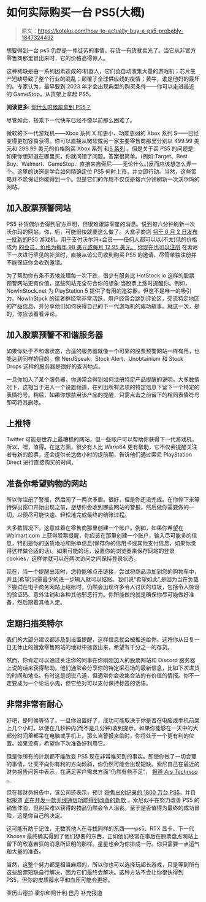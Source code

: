 # 如何实际购买一台 PS5(大概)

> 原文：<https://kotaku.com/how-to-actually-buy-a-ps5-probably-1847324432>

想要得到一台 ps5 仍然是一件徒劳的事情。存货一有货就卖光了。当它从非官方零售商那里冒出来时，它的价格高得惊人。



这种稀缺是由一系列因素造成的:机器人，它们会自动收集大量的游戏机；芯片生产短缺导致了整个行业的混乱；颠覆了全球供应线的疫情；黄牛，谁是他妈的最坏的。专家认为，最早要到 2023 年才会出现典型的购买条件——你可以走进最近的 GameStop，从货架上拿起 PS5。

**阅读更多:** [你什么时候能拿到 PS5？](https://kotaku.com/so-when-will-you-be-able-to-get-a-ps5-1846495060)

尽管如此，搭乘下一代快车已经不像以前那么困难了。

微软的下一代游戏机——Xbox 系列 X 和更小、功能更弱的 Xbox 系列 S——已经变得更加容易获得。你可以直接从微软或另一家主要零售商那里分别以 499.99 美元和 299.99 美元的价格购买 Xbox 系列 和[S 系列](https://www.xbox.com/en-us/configure/942J774TP9JN) 。但是关于买 PS5 的问题是:如果你想知道在哪里买，你就问错了问题。答案很简单。(例如:Target、Best Buy、Walmart、GameStop、直接来自索尼——无论什么。)反而应该想怎么弄一个。这里的诀窍是学会如何精确定位 PS5 何时上市，并立即行动。当然，这些策略并不能保证你能得到一个。但是它们的作用不仅仅是每六分钟刷新一次沃尔玛的网站。

## **加入股票预警网站**

PS5 补货偶尔会得到官方声明，但很难跟踪零星的消息。说到每六分钟刷新一次沃尔玛的网站，你，呃，可能很快就要这么做了。大盒子商店 [将于 6 月 2 日发布一批新的](https://corporate.walmart.com/newsroom/2022/05/18/walmart-to-host-one-weekend-only-savings-event-exclusively-for-walmart-members)PS5 游戏机，用于支付沃尔玛+会员——任何人都可以以(不太)低的价格 成为 [的会员，价格为每年 98 美元或每月 12.95 美元。](https://www.walmart.com/plus) [你现在也可以注册](https://www.playstation.com/en-us/ps5/register-to-buy/?smcid=psd-banner:en-us:ps5-registration-hero:pdc:shop) 在索尼下一次进行罕见的补货时，直接从该公司收到购买 PS5 的邀请，尽管单独注册并不能保证你会收到邀请。

为了帮助你有条不紊地处理每一次下跌，很少有服务比 HotStock.io 这样的股票预警网站更有价值，这些网站完全符合你的想象:当股票上涨时提醒你。例如，NowInStock.net 为 PlayStation 5 提供了有用的追踪器。但这不是唯一的吸引力。NowInStock 的读者群经常非常活跃，用户经常会跳到评论区，交流特定地区的产品信息，并分享他们如何获得自己的下一代游戏机的成功故事。就这一次，是的，你应该看看评论。

## 加入股票预警不和谐服务器

如果你处于不和谐状态，合适的服务器就像一个可靠的股票预警网站一样有用，也能达到同样的目的。像 NerdSpeak、Stock Alert、Unobtainium 和 Stock Drops 这样的服务器是很好的查询地点。

一旦你加入了某个服务器，你通常会得到如何注册特定产品提醒的说明。大多数情况下，这相当于进入一个设置频道，在列出所有选项的特定信息下留下一个特定的表情符号。稍后，如果你想禁用该产品的提醒，只需点击之前留下的相同表情符号即可将其删除。

## 上推特

Twitter 可能是世界上最糟糕的网站，但一些账户可以帮助你获得下一代游戏机，所以，嘿，值得。在这方面，很少有人比 Wario64 更有帮助，它不仅会提醒关注者有新的股票，还会提供长达数小时的提前期，告诉他们通过索尼 PlayStation Direct 进行直接购买的时间。

## 准备你希望购物的网站

所以你注册了警报，然后闹了一两次矛盾。很好，但是你还没完成。在你停下来等待弹出窗口开始出现之前，想想你会收到哪些网站的警报，然后做你需要做的一切，以便尽可能快速、轻松地完成最终的结账过程。

大多数情况下，这意味着在零售商那里创建一个账户。例如，如果你希望在 Walmart.com 上获得股票提醒，你应该在那里创建一个账户，输入尽可能多的信息，特别是你的送货地址和账单信息(保存你的信用卡或其他支付信息，如果你觉得这样做合适的话)。如果可能的话，设置你的浏览器来保存网站的登录 cookies，这样你就可以在两次访问之间保持登录状态。

现在，当一个提醒出现时，您将能够点击链接，尝试将商品添加到您的购物车中，并且(希望)只需最少的进一步输入就可以结账。我们说“希望如此”,是因为当在负载下尝试在电子商务网站上结账时，仍然会出现许多令人讨厌的垃圾，包括令人惊讶的验证码、意外注销和各种其他邪恶行为。你所能做的就是确保你尽可能做好准备，然后跟着其他人走。

## 定期扫描英特尔

我们的大部分建议都涉及到设置提醒，这样信息就会被推送给你。这将你从日复一日无休止的搜索零售网站的地狱中拯救出来，希望有千分之一的存货。

然而，你肯定可以通过关注你的同事在你刚刚加入的股票网站和 Discord 服务器上说的话来获得帮助。他们通常会分享你的特定采石场的最新信息，比如下次进货的时间和地点。有时这是胡说八道，但通常你会收集合法的有价值的情报。你不一定要成为一个论坛小鬼，但它绝对可以支付保持标签的话语。

## 非常非常有耐心

好吧，是时候等待了。一旦你设置好了，成功可能取决于你是否在电脑或手机前呆上几个小时，以便在几秒钟内(而不是几分钟)收到提示。如果你能够在一天中的大部分时间里都呆在电脑或手机上，那么当警报来临时，你将处于一个更有利的位置。如果没有，希望你下次准备好利用它。

但是你所有的计划都不能改变 PS5 现在非常难买到的事实。即使你做了一切合理的事情，让天平向你有利的方向倾斜，你仍然可能会出现短缺。索尼自己在最近的财务报告问答中表示，在满足客户需求方面“仍然有些不足”， [报道 *Ars Technica* 。](https://arstechnica.com/gaming/2022/05/sony-expects-ps5-will-still-be-in-short-supply-until-2023/)

但在其财务报告中，该公司还表示，预计 [将售出创纪录的 1800 万台 PS5](https://kotaku.com/ps5-console-restock-sony-playstation-covid-pandemic-chi-1848905530)，并且据报道 [正在开发一款无线通信功能得到改善的新款](https://www.videogameschronicle.com/news/sony-appears-to-have-registered-a-new-ps5-model-in-japan/) 。索尼似乎在努力改善 PS5 的销售体验，但购买难以获得的物品仍然会令人沮丧。至于是否值得为最终的成功冒险，这是你自己的决定。

这可能有助于记住，无数其他人在寻找同样的东西——ps5、RTX 显卡、下一代 Xboxes 最终确实得到了他们想要的东西，正如他们经常在事后在股票盘点网站上留下的欣喜若狂的消息所证明的那样。星星也会为你排成一行。你只需要一点运气和大量的准备。

当然，这整个努力都是相当麻烦的，所以你也可以选择玩超长游戏，只是等到所有这些股票短缺自行解决，因为它们最终会解决。这种方法不会让你很快得到 PS5，但你的皮质醇水平和血压可能会更好。

亚历山德拉·霍尔和阿什利·巴丹
补充报道